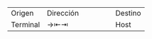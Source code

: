 <table>
	<tr>
		<td>Origen</td>
		<td width=50%>Dirección</td>
		<td>Destino</td>
	</tr>
	<tr>
		<td>Terminal</td>
		<td>&#8594;&#8676;&#8677;</td>
		<td>Host</td>
	</tr>

</table>
